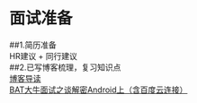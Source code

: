 # 面试准备
##1.简历准备
<br>
HR建议 + 同行建议
<br>
##2.已写博客梳理，复习知识点
<br>
[博客导读](http://blog.csdn.net/dt235201314/article/details/78356154 "鼠标悬停显示")
<br>
[BAT大牛面试之谈解密Android上（含百度云连接）](https://blog.csdn.net/dt235201314/article/details/79669044 "鼠标悬停显示")
<br>
